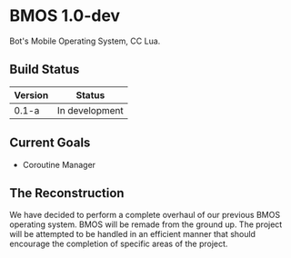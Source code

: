# BMOS 1.0-dev

Bot's Mobile Operating System, CC Lua.

## Build Status

|Version|Status        |
|-------|--------------|
|0.1-a |In development|

## Current Goals

* Coroutine Manager

## The Reconstruction

We have decided to perform a complete overhaul of our previous BMOS operating
system. BMOS will be remade from the ground up. The project will be attempted
to be handled in an efficient manner that should encourage the completion of
specific areas of the project.
